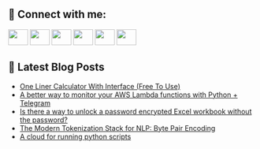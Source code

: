 ## 🔎 Connect with me:
[<img height="32" width="40" src="https://cdn.jsdelivr.net/npm/simple-icons@v5/icons/telegram.svg" />](https://t.me/bullbesh)
[<img height="32" width="40" src="https://cdn.jsdelivr.net/npm/simple-icons@v5/icons/vk.svg" />](https://vk.com/bullbesh)
[<img height="32" width="40" src="https://cdn.jsdelivr.net/npm/simple-icons@v5/icons/twitter.svg" />](https://twitter.com/bullbesh1)
[<img height="32" width="40" src="https://cdn.jsdelivr.net/npm/simple-icons@v5/icons/instagram.svg" />](https://www.instagram.com/bullbesh)
[<img height="32" width="40" src="https://cdn.jsdelivr.net/npm/simple-icons@v5/icons/reddit.svg" />](https://www.reddit.com/user/bullbesh)
[<img height="32" width="40" src="https://cdn.jsdelivr.net/npm/simple-icons@v5/icons/youtube.svg" />](https://www.youtube.com/channel/UCtfjRs6uzgq5mfm8S06WTcg)

## 📕 Latest Blog Posts
<!-- BLOG-POST-LIST:START -->
- [One Liner Calculator With Interface &lpar;Free To Use&rpar;](https://www.reddit.com/r/Python/comments/vwp1xp/one_liner_calculator_with_interface_free_to_use/)
- [A better way to monitor your AWS Lambda functions with Python + Telegram](https://www.reddit.com/r/Python/comments/vwp1ac/a_better_way_to_monitor_your_aws_lambda_functions/)
- [Is there a way to unlock a password encrypted Excel workbook without the password?](https://www.reddit.com/r/Python/comments/vwngc7/is_there_a_way_to_unlock_a_password_encrypted/)
- [The Modern Tokenization Stack for NLP: Byte Pair Encoding](https://www.reddit.com/r/Python/comments/vwn379/the_modern_tokenization_stack_for_nlp_byte_pair/)
- [A cloud for running python scripts](https://www.reddit.com/r/Python/comments/vwmtb1/a_cloud_for_running_python_scripts/)
<!-- BLOG-POST-LIST:END -->
